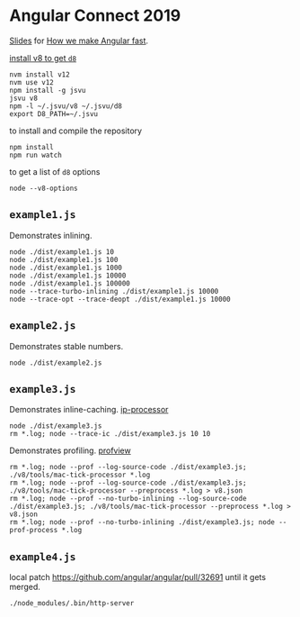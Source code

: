 # Angular Connect 2019

[Slides](https://docs.google.com/presentation/d/1o5W1sOaQ0HaPqleGCWy8cukgM5NhhRZWpx2E6KKrc10) for [How we make Angular fast](https://www.angularconnect.com/talks#misko-hevery).

[install v8 to get `d8`](https://github.com/GoogleChromeLabs/jsvu#readme)
```
nvm install v12
nvm use v12
npm install -g jsvu
jsvu v8
npm -l ~/.jsvu/v8 ~/.jsvu/d8
export D8_PATH=~/.jsvu
```

to install and compile the repository
```
npm install
npm run watch
```

to get a list of `d8` options
```
node --v8-options
```

## `example1.js`

Demonstrates inlining.
```
node ./dist/example1.js 10
node ./dist/example1.js 100
node ./dist/example1.js 1000
node ./dist/example1.js 10000
node ./dist/example1.js 100000
node --trace-turbo-inlining ./dist/example1.js 10000
node --trace-opt --trace-deopt ./dist/example1.js 10000
```


## `example2.js`

Demonstrates stable numbers.
```
node ./dist/example2.js
```


## `example3.js`

Demonstrates inline-caching. [ip-processor](./v8/tools/ic-explorer.html)

```
node ./dist/example3.js
rm *.log; node --trace-ic ./dist/example3.js 10 10
```

Demonstrates profiling. [profview](./v8/tools/profview/index.html)

```
rm *.log; node --prof --log-source-code ./dist/example3.js; ./v8/tools/mac-tick-processor *.log 
rm *.log; node --prof --log-source-code ./dist/example3.js; ./v8/tools/mac-tick-processor --preprocess *.log > v8.json
rm *.log; node --prof --no-turbo-inlining --log-source-code ./dist/example3.js; ./v8/tools/mac-tick-processor --preprocess *.log > v8.json
rm *.log; node --prof --no-turbo-inlining ./dist/example3.js; node --prof-process *.log 
```

## `example4.js`

local patch https://github.com/angular/angular/pull/32691 until it gets merged.

```
./node_modules/.bin/http-server
```
